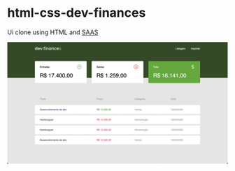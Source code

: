 # html-css-dev-finances

Ui clone using HTML and [SAAS](https://sass-lang.com/)

![dev finances layout](readme/dev-finances-layout.png)
